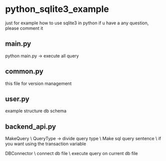 # python_sqlite3_example
just for example how to use sqlite3 in python
if u have a any question, please comment it

## main.py
python main.py -> execute all query

## common.py
this file for version management 

## user.py
example structure db schema

## backend_api.py
MakeQuery
	\ QueryType -> divide query type
	\ Make sql query sentence 
		\ if you want using the transaction variable

DBConnector
	\ connect db file
	\ execute query on current db file

